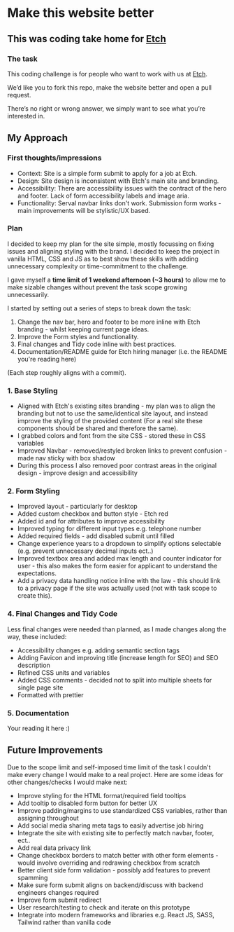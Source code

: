 # Make this website better

## This was coding take home for [Etch](https://etch.co)

### The task

This coding challenge is for people who want to work with us at [Etch](https://etch.co).

We’d like you to fork this repo, make the website better and open a pull request.

There’s no right or wrong answer, we simply want to see what you’re interested in.

## My Approach

### First thoughts/impressions

- Context: Site is a simple form submit to apply for a job at Etch.
- Design: Site design is inconsistent with Etch's main site and branding.
- Accessibility: There are accessibility issues with the contract of the hero and footer. Lack of form accessibility labels and image aria.
- Functionality: Serval navbar links don't work. Submission form works - main improvements will be stylistic/UX based.

### Plan

I decided to keep my plan for the site simple, mostly focussing on fixing issues and aligning styling with the brand. I decided to keep the project in vanilla HTML, CSS and JS as to best show these skills with adding unnecessary complexity or time-commitment to the challenge.

I gave myself a **time limit of 1 weekend afternoon (~3 hours)** to allow me to make sizable changes without prevent the task scope growing unnecessarily.

I started by setting out a series of steps to break down the task:

1. Change the nav bar, hero and footer to be more inline with Etch branding - whilst keeping current page ideas.
2. Improve the Form styles and functionality.
4. Final changes and Tidy code inline with best practices.
5. Documentation/README guide for Etch hiring manager (i.e. the README you're reading here)

(Each step roughly aligns with a commit).

### 1. Base Styling

- Aligned with Etch's existing sites branding - my plan was to align the branding but not to use the same/identical site layout, and instead improve the styling of the provided content (For a real site these components should be shared and therefore the same).
- I grabbed colors and font from the site CSS - stored these in CSS variables
- Improved Navbar - removed/restyled broken links to prevent confusion - made nav sticky with box shadow
- During this process I also removed poor contrast areas in the original design - improve design and accessibility

### 2. Form Styling

- Improved layout - particularly for desktop
- Added custom checkbox and button style - Etch red
- Added id and for attributes to improve accessibility
- Improved typing for different input types e.g. telephone number
- Added required fields - add disabled submit until filled
- Change experience years to a dropdown to simplify options selectable (e.g. prevent unnecessary decimal inputs ect..)
- Improved textbox area and added max length and counter indicator for user - this also makes the form easier for applicant to understand the expectations.
- Add a privacy data handling notice inline with the law - this should link to a privacy page if the site was actually used (not with task scope to create this).

### 4. Final Changes and Tidy Code

Less final changes were needed than planned, as I made changes along the way, these included:

- Accessibility changes e.g. adding semantic section tags
- Adding Favicon and improving title (increase length for SEO) and SEO description
- Refined CSS units and variables
- Added CSS comments - decided not to split into multiple sheets for single page site
- Formatted with prettier

### 5. Documentation

Your reading it here :)

## Future Improvements

Due to the scope limit and self-imposed time limit of the task I couldn't make every change I would make to a real project.
Here are some ideas for other changes/checks I would make next:

- Improve styling for the HTML format/required field tooltips
- Add tooltip to disabled form button for better UX
- Improve padding/margins to use standardized CSS variables, rather than assigning throughout
- Add social media sharing meta tags to easily advertise job hiring
- Integrate the site with existing site to perfectly match navbar, footer, ect..
- Add real data privacy link
- Change checkbox borders to match better with other form elements - would involve overriding and redrawing checkbox from scratch
- Better client side form validation - possibly add features to prevent spamming
- Make sure form submit aligns on backend/discuss with backend engineers changes required
- Improve form submit redirect
- User research/testing to check and iterate on this prototype
- Integrate into modern frameworks and libraries e.g. React JS, SASS, Tailwind rather than vanilla code
